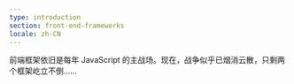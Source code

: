 ```yaml
---
type: introduction
section: front-end-frameworks
locale: zh-CN
---
```

前端框架依旧是每年 JavaScript 的主战场。现在，战争似乎已烟消云散，只剩两个框架屹立不倒……
